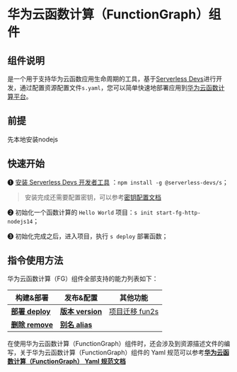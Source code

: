 # 华为云函数计算（FunctionGraph）组件
## 组件说明
是一个用于支持华为云函数应用生命周期的工具，基于[Serverless Devs](https://www.serverless-devs.com/)进行开发，通过配置资源配置文件`s.yaml`，您可以简单快速地部署应用到[华为云函数计算平台](https://www.huaweicloud.com/product/functiongraph.html)。

## 前提
先本地安装nodejs

## 快速开始
❶ [安装 Serverless Devs 开发者工具](https://docs.serverless-devs.com/serverless-devs/install) ：`npm install -g @serverless-devs/s`； 
> 安装完成还需要配置密钥，可以参考[密钥配置文档](./docs/zh/config.md)   

❷ 初始化一个函数计算的 `Hello World` 项目：`s init start-fg-http-nodejs14`；

❸ 初始化完成之后，进入项目，执行 `s deploy` 部署函数；

## 指令使用方法

华为云函数计算（FG）组件全部支持的能力列表如下：

| 构建&部署 | 发布&配置  |  其他功能 |
| --- | --- | --- |
| [**部署 deploy**](docs/zh/command/deploy.md)   |  [**版本 version**](docs/zh/command/version.md)      | [项目迁移 fun2s](docs/zh/command/fun2s.md) | 
| [**删除 remove**](docs/zh/command/remove.md)   |  [**别名 alias**](docs/zh/command/alias.md)     |  | 

在使用华为云函数计算（FunctionGraph）组件时，还会涉及到资源描述文件的编写，关于华为云函数计算（FunctionGraph）组件的 Yaml 规范可以参考[**华为云函数计算（FunctionGraph） Yaml 规范文档**](docs/zh/yaml/readme.md)
